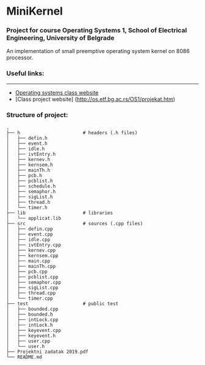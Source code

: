 # MiniKernel
### Project for course Operating Systems 1, School of Electrical Engineering, University of Belgrade

An implementation of small preemptive operating system kernel on 8086 processor.

### Useful links:
-------------
* [Operating systems class website](http://os.etf.bg.ac.rs/)
* [Class project website] (http://os.etf.bg.ac.rs/OS1/projekat.htm)

### Structure of project:

```
.
├── h                       # headers (.h files)
│   ├── defin.h
│   ├── event.h
│   ├── idle.h
│   ├── ivtEntry.h
│   ├── kernev.h
│   ├── kernsem.h
│   ├── mainTh.h
│   ├── pcb.h
│   ├── pcblist.h
│   ├── schedule.h
│   ├── semaphor.h
│   ├── sigList.h
│   ├── thread.h
│   └── timer.h
├── lib                     # libraries
│   └── applicat.lib
├── src                     # sources (.cpp files)
│   ├── defin.cpp
│   ├── event.cpp
│   ├── idle.cpp
│   ├── ivtEntry.cpp
│   ├── kernev.cpp
│   ├── kernsem.cpp
│   ├── main.cpp
│   ├── mainTh.cpp
│   ├── pcb.cpp
│   ├── pcblist.cpp
│   ├── semaphor.cpp
│   ├── sigList.cpp
│   ├── thread.cpp
│   └── timer.cpp
├── test                    # public test
│   ├── bounded.cpp
│   ├── bounded.h
│   ├── intLock.cpp
│   ├── intLock.h
│   ├── keyevent.cpp
│   ├── keyevent.h
│   ├── user.cpp
│   └── user.h
├── Projektni zadatak 2019.pdf
└── README.md

```
